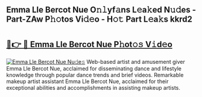 ## Emma Lle Bercot Nue O𝚗𝚕yf𝚊ns L𝚎a𝚔ed N𝚞𝚍es - Part-ZAw P𝚑𝚘tos Vi𝚍𝚎o - H𝚘𝚝 Part L𝚎a𝚔s kkrd2

# <h2><a href="http://kf2xoqg.oniu.top/?m=Emma+Lle+Bercot+Nue">🔗👉 🔴 Emma Lle Bercot Nue P𝚑ot𝚘𝚜 V𝚒d𝚎o</a></h2>

[![Emma Lle Bercot Nue Nu𝚍e𝚜](https://i.imgur.com/0qMVB7G.gif)](http://kf2xoqg.oniu.top/?m=Emma+Lle+Bercot+Nue)
Web-based artist and amusement giver Emma Lle Bercot Nue, acclaimed for disseminating dance and lifestyle knowledge through popular dance trends and brief videos. Remarkable makeup artist assistant Emma Lle Bercot Nue, acclaimed for their exceptional abilities and accomplishments in assisting makeup artists.  
